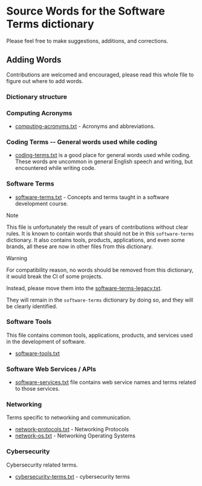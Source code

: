 # Source Words for the Software Terms dictionary

Please feel free to make suggestions, additions, and corrections.

## Adding Words

Contributions are welcomed and encouraged, please read this whole file to figure out where to add words.

### Dictionary structure

### Computing Acronyms

- [computing-acronyms.txt](./computing-acronyms.txt) - Acronyms and abbreviations.

### Coding Terms -- General words used while coding

- [coding-terms.txt](./coding-terms.txt) is a good place for general words used while coding. These words are uncommon in general English speech and writing,
but encountered while writing code.

### Software Terms

- [software-terms.txt](./software-terms.txt) - Concepts and terms taught in a software development course.

> [!NOTE]
> This file is unfortunately the result of years of contributions without clear rules.
> It is known to contain words that should not be in this `software-terms` dictionary.
> It also contains tools, products, applications, and even some brands, all these are now in other files from this dictionary.

> [!WARNING]
> For compatibility reason, no words should be removed from this dictionary, it would break the CI of some projects.
>
> Instead, please move them into the [software-terms-legacy.txt](./software-terms-legacy.txt).
>
> They will remain in the `software-terms` dictionary by doing so, and they will be clearly identified.

### Software Tools

This file contains common tools, applications, products, and services used in the development of software.

- [software-tools.txt](./software-tools.txt)

### Software Web Services / APIs

- [software-services.txt](./software-services.txt) file contains web service names and terms related to those services.

### Networking

Terms specific to networking and communication.

- [network-protocols.txt](./network-protocols.txt) - Networking Protocols
- [network-os.txt](./network-os.txt) - Networking Operating Systems

### Cybersecurity

Cybersecurity related terms.

- [cybersecurity-terms.txt](./cybersecurity-terms.txt) - cybersecurity terms
